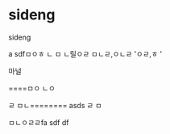 sideng
======




sideng

a
sdfㅁㅇㅎ
ㄴ
ㅁ
ㄴ릴ㅇㄹ
ㅁㄴㄹ,ㅇㄴㄹ
'ㅇㄹ,ㅎ
'


마널


====ㅁㅇ
ㄴㅇ

ㄹ
ㅁㄴ========
asds
ㄹ
ㅁ


ㅁㄴㅇㄹㄹfa
sdf
df
